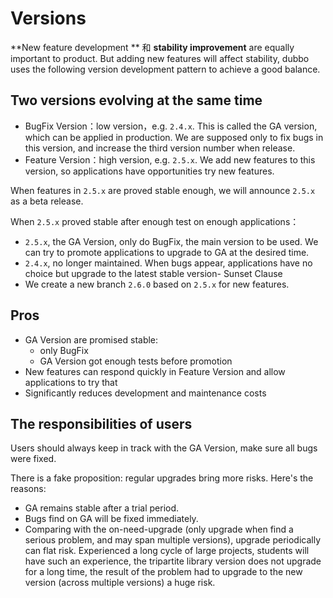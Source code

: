 # Versions

**New feature development ** 和 **stability improvement** are equally important to product. But adding new features will affect stability, dubbo uses the following version development pattern to achieve a good balance.

## Two versions evolving at the same time

* BugFix Version：low version，e.g. `2.4.x`. This is called the GA version, which can be applied in production. We are supposed only to fix bugs in this version, and increase the third version number when release.
* Feature Version：high version, e.g. `2.5.x`. We add new features to this version, so applications have opportunities try new features.

When features in `2.5.x` are proved stable enough, we will announce `2.5.x` as a beta release. 

When `2.5.x` proved stable after enough test on enough applications：

* `2.5.x`, the GA Version, only do BugFix, the main version to be used. We can try to promote applications to upgrade to GA at the desired time.
* `2.4.x`, no longer maintained. When bugs appear, applications have no choice but upgrade to the latest stable version- Sunset Clause
* We create a new branch `2.6.0` based on `2.5.x` for new features.

## Pros

* GA Version are promised stable:
    * only BugFix
    * GA Version got enough tests before promotion
* New features can respond quickly in Feature Version and allow applications to try that
* Significantly reduces development and maintenance costs 

## The responsibilities of users

Users should always keep in track with the GA Version, make sure all bugs were fixed.

There is a fake proposition: regular upgrades bring more risks. Here's the reasons:

* GA remains stable after a trial period.
* Bugs find on GA will be fixed immediately.
* Comparing with the on-need-upgrade (only upgrade when find a serious problem, and may span multiple versions), upgrade periodically can flat risk. Experienced a long cycle of large projects, students will have such an experience, the tripartite library version does not upgrade for a long time, the result of the problem had to upgrade to the new version (across multiple versions) a huge risk.